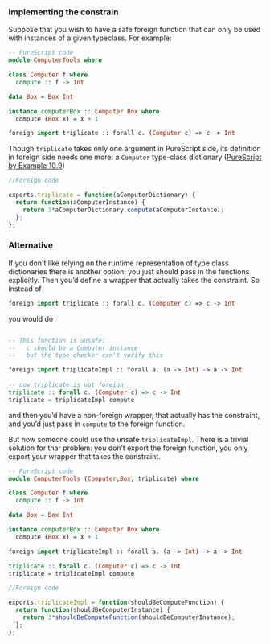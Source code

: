 ### Implementing the constrain

Suppose that you wish to have a safe foreign function that can only be used with instances of a given typeclass. For example:

```purescript
-- PureScript code
module ComputerTools where

class Computer f where
  compute :: f -> Int

data Box = Box Int

instance computerBox :: Computer Box where
  compute (Box x) = x + 1

foreign import triplicate :: forall c. (Computer c) => c -> Int
```

Though `triplicate` takes only one argument in PureScript side, its definition in foreign side needs one more: a `Computer` type-class dictionary ([PureScript by Example 10.9](https://leanpub.com/purescript/read#leanpub-auto-representing-constrained-types))

```js
//Foreign code

exports.triplicate = function(aComputerDictionary) {
  return function(aComputerInstance) {
    return 3*aComputerDictionary.compute(aComputerInstance);
  };
};
```
### Alternative

If you don't like relying on the runtime representation of type class dictionaries there is another option: you just should pass in the functions explicitly. Then you’d define a wrapper that actually takes the constraint. 
So instead of 

```purescript
foreign import triplicate :: forall c. (Computer c) => c -> Int
```

you would do

```purescript

-- This function is unsafe:
--   c should be a Computer instance
--   but the type checker can't verify this

foreign import triplicateImpl :: forall a. (a -> Int) -> a -> Int   
                                                                    
-- now triplicate is not foreign
triplicate :: forall c. (Computer c) => c -> Int
triplicate = triplicateImpl compute
```

and then you’d have a non-foreign wrapper, that actually has the constraint, and you’d just pass in `compute` to the foreign function. 

But now someone could use the unsafe `triplicateImpl`. There is a trivial solution for thar problem: you don’t export the foreign function,  you only export your wrapper that takes the constraint.

```purescript
-- PureScript code
module ComputerTools (Computer,Box, triplicate) where

class Computer f where
  compute :: f -> Int

data Box = Box Int

instance computerBox :: Computer Box where
  compute (Box x) = x + 1

foreign import triplicateImpl :: forall a. (a -> Int) -> a -> Int

triplicate :: forall c. (Computer c) => c -> Int                   
triplicate = triplicateImpl compute
```

```js
//Foreign code

exports.triplicateImpl = function(shouldBeComputeFunction) {
  return function(shouldBeComputerInstance) {
    return 3*shouldBeComputeFunction(shouldBeComputerInstance);
  };
};
```
